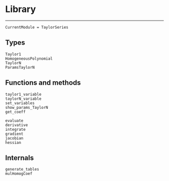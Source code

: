 # Library

---

```@meta
CurrentModule = TaylorSeries
```

## Types

```@docs
Taylor1
HomogeneousPolynomial
TaylorN
ParamsTaylorN
```

## Functions and methods

```@docs
taylor1_variable
taylorN_variable
set_variables
show_params_TaylorN
get_coeff
```

```@docs
evaluate
derivative
integrate
gradient
jacobian
hessian
```

## Internals

```@docs
generate_tables
mulHomogCoef
```
